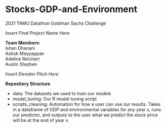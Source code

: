 # Stocks-GDP-and-Environment
2021 TAMU Datathon Goldman Sachs Challenge

_Insert Final Project Name Here_

**Team Members:**  
Ishan Dhanani  
Ashok Meyyappan  
Adeline Reichert  
Austin Stephen

_Insert Elevator Pitch Here_

**Repository Structure**
- data: The datasets we used to train our models
- model_tuning: Our R model tuning script
- scripts_cleaning: Automation for how a user can use our results. Takes in a dataframe of GDP and environmental variables for any year x, runs our predictor, and outputs to the user what we predict the stock price will be at the end of year x
